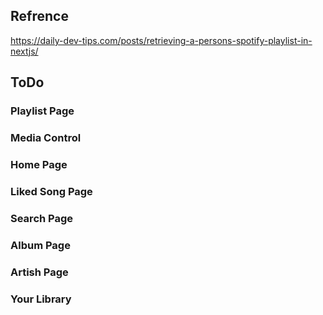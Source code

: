 ## Refrence

https://daily-dev-tips.com/posts/retrieving-a-persons-spotify-playlist-in-nextjs/

## ToDo
### Playlist Page
### Media Control
### Home Page
### Liked Song Page
### Search Page
### Album Page
### Artish Page
### Your Library
